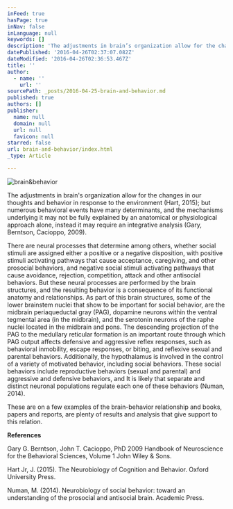 ```yaml
---
inFeed: true
hasPage: true
inNav: false
inLanguage: null
keywords: []
description: 'The adjustments in brain’s organization allow for the changes in our thoughts and behavior in response to the environment (Hart, 2015); but numerous behavioral events have many determinants, and the mechanisms underlying it may not be fully explained by an anatomical or physiological approach alone, instead it may require an integrative analysis (Gary, Berntson, Cacioppo, 2009).'
datePublished: '2016-04-26T02:37:07.082Z'
dateModified: '2016-04-26T02:36:53.467Z'
title: ''
author:
  - name: ''
    url: ''
sourcePath: _posts/2016-04-25-brain-and-behavior.md
published: true
authors: []
publisher:
  name: null
  domain: null
  url: null
  favicon: null
starred: false
url: brain-and-behavior/index.html
_type: Article

---
```

![brain&behavior](https://the-grid-user-content.s3-us-west-2.amazonaws.com/6da6d3e4-3474-4945-8945-990542b09b5a.jpg)

The adjustments in brain's organization allow for the changes in our thoughts and behavior in response to the environment (Hart, 2015); but numerous behavioral events have many determinants, and the mechanisms underlying it may not be fully explained by an anatomical or physiological approach alone, instead it may require an integrative analysis (Gary, Berntson, Cacioppo, 2009).

There are neural processes that determine among others, whether social stimuli are assigned either a positive or a negative disposition, with positive stimuli activating pathways that cause acceptance, caregiving, and other prosocial behaviors, and negative social stimuli activating pathways that cause avoidance, rejection, competition, attack and other antisocial behaviors. But these neural processes are performed by the brain structures, and the resulting behavior is a consequence of its functional anatomy and relationships. As part of this brain structures, some of the lower brainstem nuclei that show to be important for social behavior, are the midbrain periaqueductal gray (PAG), dopamine neurons within the ventral tegmental area (in the midbrain), and the serotonin neurons of the raphe nuclei located in the midbrain and pons. The descending projection of the PAG to the medullary reticular formation is an important route through which PAG output affects defensive and aggressive reflex responses, such as behavioral inmobility, escape responses, or biting, and reflexive sexual and parental behaviors. Additionally, the hypothalamus is involved in the control of a variety of motivated behavior, including social behaviors. These social behaviors include reproductive behaviors (sexual and parental) and aggressive and defensive behaviors, and It is likely that separate and distinct neuronal populations regulate each one of these behaviors (Numan, 2014).

These are on a few examples of the brain-behavior relationship and books, papers and reports, are plenty of results and analysis that give support to this relation.

**References**

Gary G. Berntson, John T. Cacioppo, PhD 2009 Handbook of Neuroscience for the Behavioral Sciences, Volume 1 John Wiley & Sons.

Hart Jr, J. (2015). The Neurobiology of Cognition and Behavior. Oxford University Press.

Numan, M. (2014). Neurobiology of social behavior: toward an understanding of the prosocial and antisocial brain. Academic Press.